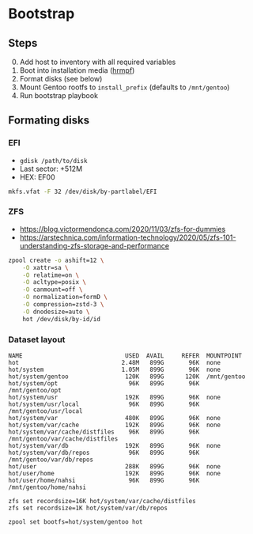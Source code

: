 # Bootstrap
## Steps

0. Add host to inventory with all required variables
1. Boot into installation media ([hrmpf](https://github.com/leahneukirchen/hrmpf))
2. Format disks (see below)
3. Mount Gentoo rootfs to `install_prefix` (defaults to `/mnt/gentoo`)
4. Run bootstrap playbook

## Formating disks
### EFI

- `gdisk /path/to/disk`
- Last sector: +512M
- HEX: EF00

```sh
mkfs.vfat -F 32 /dev/disk/by-partlabel/EFI
```

### ZFS
- https://blog.victormendonca.com/2020/11/03/zfs-for-dummies
- https://arstechnica.com/information-technology/2020/05/zfs-101-understanding-zfs-storage-and-performance

```sh
zpool create -o ashift=12 \
    -O xattr=sa \
    -O relatime=on \
    -O acltype=posix \
    -O canmount=off \
    -O normalization=formD \
    -O compression=zstd-3 \
    -O dnodesize=auto \
    hot /dev/disk/by-id/id
```

### Dataset layout
```
NAME                             USED  AVAIL     REFER  MOUNTPOINT
hot                             2.48M   899G       96K  none
hot/system                      1.05M   899G       96K  none
hot/system/gentoo                120K   899G      120K  /mnt/gentoo
hot/system/opt                    96K   899G       96K  /mnt/gentoo/opt
hot/system/usr                   192K   899G       96K  none
hot/system/usr/local              96K   899G       96K  /mnt/gentoo/usr/local
hot/system/var                   480K   899G       96K  none
hot/system/var/cache             192K   899G       96K  none
hot/system/var/cache/distfiles    96K   899G       96K  /mnt/gentoo/var/cache/distfiles
hot/system/var/db                192K   899G       96K  none
hot/system/var/db/repos           96K   899G       96K  /mnt/gentoo/var/db/repos
hot/user                         288K   899G       96K  none
hot/user/home                    192K   899G       96K  none
hot/user/home/nahsi               96K   899G       96K  /mnt/gentoo/home/nahsi
```

```
zfs set recordsize=16K hot/system/var/cache/distfiles
zfs set recordsize=1K hot/system/var/db/repos
```

```
zpool set bootfs=hot/system/gentoo hot
```
